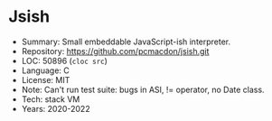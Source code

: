 # Jsish

* Summary:    Small embeddable JavaScript-ish interpreter.
* Repository: https://github.com/pcmacdon/jsish.git
* LOC:        50896 (`cloc src`)
* Language:   C
* License:    MIT
* Note:       Can't run test suite: bugs in ASI, != operator, no Date class.
* Tech:       stack VM
* Years:      2020-2022

